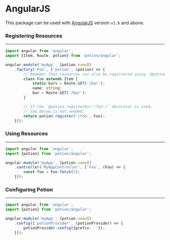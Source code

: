 # AngularJS

This package can be used with [AngularJS](https://angularjs.org) version `v1.6` and above.


### Registering Resources
-------------------------
```ts
import angular from 'angular';
import {Item, Route, potion} from 'potion/angular';

angular.module('myApp', [potion.name])
    .factory('Foo', ['potion', (potion) => {
        // Remeber that resources can also be registered using `@potion.registerAs('/foo')`
        class Foo extends Item {
            static bars = Route.GET('/bar');
            name: string;
            bar = Route.GET('/bar');
        }

        // If the `@potion.registerAs('/foo')` decorator is used,
        // the below is not needed.
        return potion.register('/foo', Foo);
    }]);
```


### Using Resources
-------------------
```ts
import angular from 'angular';
import {potion} from 'potion/angular';

angular.module('myApp', [potion.name])
    .controller('MyAppController', ['Foo', (Foo) => {
        const foo = Foo.fetch(1);
    }]);
```


### Configuring Potion
----------------------
```ts
import angular from 'angular';
import {potion} from 'potion/angular';

angular.module('myApp', [potion.name])
    .config(['potionProvider', (potionProvider) => {
    	potionProvider.config({prefix: ''});
    }]);
```
